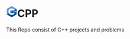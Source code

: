 #  <img src="https://raw.githubusercontent.com/devicons/devicon/master/icons/cplusplus/cplusplus-original.svg" alt="cplusplus" width="30" height="30"/>CPP

This Repo consist of C++ projects and problems
